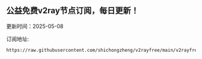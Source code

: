 ## 公益免费v2ray节点订阅，每日更新！
更新时间：2025-05-08

订阅地址:
```
https://raw.githubusercontent.com/shichongzheng/v2rayfree/main/v2rayfree
```
